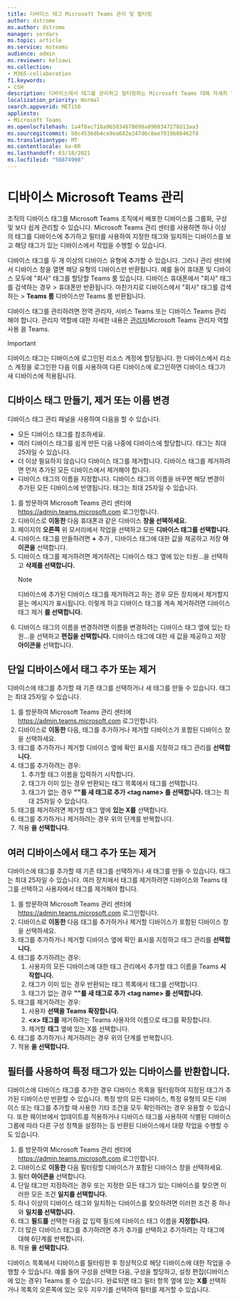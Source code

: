 ```yaml
---
title: 디바이스 태그 Microsoft Teams 관리 및 필터링
author: dstrome
ms.author: dstrome
manager: serdars
ms.topic: article
ms.service: msteams
audience: admin
ms.reviewer: kelsawi
ms.collection:
- M365-collaboration
f1.keywords:
- CSH
description: 디바이스에서 태그를 관리하고 필터링하는 Microsoft Teams 대해 자세히 알아보습니다.
localization_priority: Normal
search.appverid: MET150
appliesto:
- Microsoft Teams
ms.openlocfilehash: 1a4f8ac718a965834678098a8960347278d13aa3
ms.sourcegitcommit: b8c4536db4ce9ea682e247d6c8ee7019b08462f8
ms.translationtype: MT
ms.contentlocale: ko-KR
ms.lasthandoff: 03/18/2021
ms.locfileid: "50874998"
---
```

# <a name="manage-microsoft-teams-device-tags"></a>디바이스 Microsoft Teams 관리

조직의 디바이스 태그를 Microsoft Teams 조직에서 배포한 디바이스를 그룹화, 구성 및 보다 쉽게 관리할 수 있습니다. Microsoft Teams 관리 센터를 사용하면 하나 이상의 태그를 디바이스에 추가하고 필터를 사용하여 지정한 태그와 일치하는 디바이스를 보고 해당 태그가 있는 디바이스에서 작업을 수행할 수 있습니다.

디바이스 태그를 두 개 이상의 디바이스 유형에 추가할 수 있습니다. 그러나 관리 센터에서 디바이스 창을 열면 해당 유형의 디바이스만 반환됩니다. 예를 들어 휴대폰 및 디바이스 모두에 "회사" 태그를 할당할 Teams 룸 있습니다. 디바이스 휴대폰에서 "회사" 태그를 검색하는 경우  >  휴대폰만 반환됩니다. 마찬가지로 디바이스에서 "회사" 태그를 검색하는   >  **Teams 룸** 디바이스만 Teams 룸 반환됩니다.

디바이스 태그를 관리하려면 전역 관리자, 서비스 Teams 또는 디바이스 Teams 관리해야 합니다. 관리자 역할에 대한 자세한 내용은 [관리자](../using-admin-roles.md)Microsoft Teams 관리자 역할 사용 을 Teams.

> [!IMPORTANT]
> 디바이스 태그는 디바이스에 로그인된 리소스 계정에 할당됩니다. 한 디바이스에서 리소스 계정을 로그인한 다음 이를 사용하여 다른 디바이스에 로그인하면 디바이스 태그가 새 디바이스에 적용됩니다.

## <a name="create-remove-or-rename-device-tags"></a>디바이스 태그 만들기, 제거 또는 이름 변경

디바이스 태그 관리 패널을 사용하여 다음을 할 수 있습니다.

- 모든 디바이스 태그를 참조하세요.
- 여러 디바이스 태그를 쉽게 만든 다음 나중에 디바이스에 할당합니다. 태그는 최대 25자일 수 있습니다.
- 더 이상 필요하지 않습니다 디바이스 태그를 제거합니다. 디바이스 태그를 제거하려면 먼저 추가된 모든 디바이스에서 제거해야 합니다.
- 디바이스 태그의 이름을 지정합니다. 디바이스 태그의 이름을 바꾸면 해당 변경이 추가된 모든 디바이스에 반영됩니다. 태그는 최대 25자일 수 있습니다.

1. 를 방문하여 Microsoft Teams 관리 센터에 https://admin.teams.microsoft.com 로그인합니다.
2. 디바이스로 **이동한** 다음 휴대폰과 같은 디바이스 **창을 선택하세요.**
3. 페이지의 **오른쪽** 위 모서리에서 작업을 선택하고 모든 **디바이스 태그를 선택합니다.**
4. 디바이스 태그를 만들하려면 **+** 추가 , 디바이스 태그에 대한 값을 제공하고 저장 **아이콘을** 선택합니다.
5. 디바이스 태그를 제거하려면 제거하려는  디바이스 태그 옆에 있는 타원...을 선택하고 **삭제를 선택합니다.**
    > [!NOTE]
    > 디바이스에 추가된 디바이스 태그를 제거하려고 하는 경우 모든 장치에서 제거할지 묻는 메시지가 표시됩니다. 이렇게 하고 디바이스 태그를 계속 제거하려면 디바이스 태그 제거 **를 선택합니다.**
6. 디바이스 태그의 이름을 변경하려면 이름을 변경하려는 디바이스 태그 옆에 있는 타원...을 선택하고 **편집을 선택합니다.**  디바이스 태그에 대한 새 값을 제공하고 저장 **아이콘을** 선택합니다.

## <a name="add-or-remove-tags-on-a-single-device"></a>단일 디바이스에서 태그 추가 또는 제거

디바이스에 태그를 추가할 때 기존 태그를 선택하거나 새 태그를 만들 수 있습니다. 태그는 최대 25자일 수 있습니다.

1. 를 방문하여 Microsoft Teams 관리 센터에 https://admin.teams.microsoft.com 로그인합니다.
2. 디바이스로 **이동한** 다음, 태그를 추가하거나 제거할 디바이스가 포함된 디바이스 창을 선택하세요.
3. 태그를 추가하거나 제거할 디바이스 옆에 확인 표시를 지정하고 태그 관리를 **선택합니다.**
4. 태그를 추가하려는 경우:
    1. 추가할 태그 이름을 입력하기 시작합니다.
    2. 태그가 이미 있는 경우 반환되는 태그 목록에서 태그를 선택합니다.
    3. 태그가 없는 경우 **""를 새 태그로 추가 \<tag name> 를 선택합니다.** 태그는 최대 25자일 수 있습니다.
5. 태그를 제거하려면 제거할 태그 옆에 **있는 X를** 선택합니다.
6. 태그를 추가하거나 제거하려는 경우 위의 단계를 반복합니다.
7. 적용 **을 선택합니다.**

## <a name="add-or-remove-tags-on-multiple-devices"></a>여러 디바이스에서 태그 추가 또는 제거

디바이스에 태그를 추가할 때 기존 태그를 선택하거나 새 태그를 만들 수 있습니다. 태그는 최대 25자일 수 있습니다. 여러 장치에서 태그를 제거하려면 디바이스와 Teams 태그를 선택하고 사용자에서 태그를 제거해야 합니다.

1. 를 방문하여 Microsoft Teams 관리 센터에 https://admin.teams.microsoft.com 로그인합니다.
2. 디바이스로 **이동한** 다음 태그를 추가하거나 제거할 디바이스가 포함된 디바이스 창을 선택하세요.
3. 태그를 추가하거나 제거할 디바이스 옆에 확인 표시를 지정하고 태그 관리를 **선택합니다.**
4. 태그를 추가하려는 경우:
    1. 사용자의 모든 디바이스에 대한 태그 관리에서 추가할 태그 이름을 Teams **시작합니다.**
    2. 태그가 이미 있는 경우 반환되는 태그 목록에서 태그를 선택합니다.
    3. 태그가 없는 경우 **""를 새 태그로 추가 \<tag name> 를 선택합니다.**
5. 태그를 제거하려는 경우:
    1. 사용자 **선택을 Teams 확장합니다.**
    2. **\<x> 태그를** 제거하려는 Teams 사용자의 이름으로 태그를 확장합니다.
    3. 제거할 **태그** 옆에 있는 X를 선택합니다.
6. 태그를 추가하거나 제거하려는 경우 위의 단계를 반복합니다.
7. 적용 **을 선택합니다.**

## <a name="use-filters-to-return-devices-with-a-specific-tag"></a>필터를 사용하여 특정 태그가 있는 디바이스를 반환합니다.

디바이스에 디바이스 태그를 추가한 경우 디바이스 목록을 필터링하여 지정된 태그가 추가된 디바이스만 반환할 수 있습니다. 특정 방의 모든 디바이스, 특정 유형의 모든 디바이스 또는 태그를 추가할 때 사용한 기타 조건을 모두 확인하려는 경우 유용할 수 있습니다. 또한 웨이브에서 업데이트를 적용하거나 디바이스 태그를 사용하여 식별된 디바이스 그룹에 따라 다른 구성 정책을 설정하는 등 반환된 디바이스에서 대량 작업을 수행할 수도 있습니다.

1. 를 방문하여 Microsoft Teams 관리 센터에 https://admin.teams.microsoft.com 로그인합니다.
2. 디바이스로 **이동한** 다음 필터링할 디바이스가 포함된 디바이스 창을 선택하세요.
3. 필터 **아이콘을** 선택합니다.
4. 단일 태그만 지정하려는 경우 또는 지정한 모든 태그가 있는 디바이스를 찾으면 이러한 모든 조건 **일치를 선택합니다.**
5. 하나 이상의 디바이스 태그와 일치하는 디바이스를 찾으하려면 이러한 조건 중 하나와 **일치를 선택합니다.**
6. 태그 **필드를** 선택한 다음 값 입력 필드에 디바이스 태그 이름을 **지정합니다.**
7. 더 많은 디바이스 태그를 추가하려면  추가 추가를 선택하고 추가하려는 각 태그에 대해 6단계를 반복합니다.
8. 적용 **을 선택합니다.**

디바이스 목록에서 디바이스를 필터링한 후 정상적으로 해당 디바이스에 대한 작업을 수행할 수 있습니다. 예를 들어 구성을 선택한 다음, 구성을 할당하고, 설정 편집(디바이스에 있는 경우) Teams 룸 수 있습니다. 완료되면 태그 필터 항목 옆에 있는 **X를** 선택하거나 목록의 오른쪽에 있는  모두 지우기를 선택하여 필터를 제거할 수 있습니다. 
